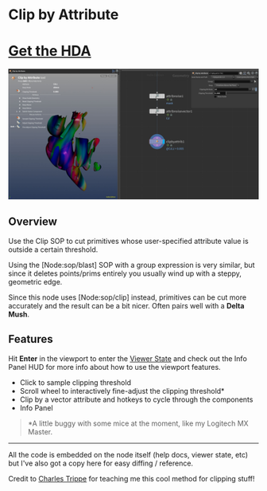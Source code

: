 # Clip by Attribute

# [Get the HDA](https://github.com/jamesrobinsonvfx/clipbyattrib/blob/main/houdini/otls/sop_clipbyattrib_1_0.hda)

![Cover Photo](https://github.com/jamesrobinsonvfx/clipbyattrib/blob/main/houdini/help/images/clipbyattrib-cover-resized.jpg)

## Overview
Use the Clip SOP to cut primitives whose user-specified attribute value is outside a certain threshold.

Using the [Node:sop/blast] SOP with a group expression is very similar, but since it deletes
points/prims entirely you usually wind up with a steppy, geometric edge.

Since this node uses [Node:sop/clip] instead, primitives can be cut more accurately
and the result can be a bit nicer. Often pairs well with a **Delta Mush**.

## Features

Hit **Enter** in the viewport to enter the [Viewer
State](https://www.sidefx.com/docs/houdini/hom/python_states.html) and check out
the Info Panel HUD for more info about how to use the viewport features.

* Click to sample clipping threshold
* Scroll wheel to interactively fine-adjust the clipping threshold*
* Clip by a vector attribute and hotkeys to cycle through the components
* Info Panel

> *A little buggy with some mice at the moment, like my Logitech MX Master.

---

All the code is embedded on the node itself (help docs, viewer state, etc) but
I've also got a copy here for easy diffing / reference.

Credit to [Charles Trippe](http://vimeo.com/charlestrippe) for teaching me this
cool method for clipping stuff!